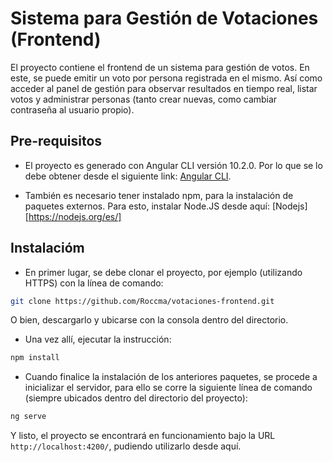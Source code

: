 # Sistema para Gestión de Votaciones (Frontend)

El proyecto contiene el frontend de un sistema para gestión de votos. En este, se puede emitir un voto por persona registrada en el mismo. Así como acceder al panel de gestión para observar resultados en tiempo real, listar votos y administrar personas (tanto crear nuevas, como cambiar contraseña al usuario propio).

## Pre-requisitos

- El proyecto es generado con Angular CLI versión 10.2.0. Por lo que se lo debe obtener desde el siguiente link: [Angular CLI](https://github.com/angular/angular-cli).

- También es necesario tener instalado npm, para la instalación de paquetes externos. Para esto, instalar Node.JS desde aquí: [Nodejs][https://nodejs.org/es/]

## Instalacióm

- En primer lugar, se debe clonar el proyecto, por ejemplo (utilizando HTTPS) con la línea de comando:

```bash
git clone https://github.com/Roccma/votaciones-frontend.git
```

O bien, descargarlo y ubicarse con la consola dentro del directorio.

- Una vez allí, ejecutar la instrucción:

```bash
npm install
```

- Cuando finalice la instalación de los anteriores paquetes, se procede a inicializar el servidor, para ello se corre la siguiente línea de comando (siempre ubicados dentro del directorio del proyecto):

```bash
ng serve
```

Y listo, el proyecto se encontrará en funcionamiento bajo la URL `http://localhost:4200/`, pudiendo utilizarlo desde aquí.
